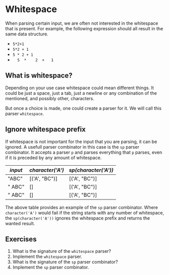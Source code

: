# Whitespace
When parsing certain input, we are often not interested in the whitespace that is present. For example, the following expression should all result in the same data structure.

* `5*2+1`
* `5*2 + 1`
* `5 * 2 + 1`
* `  5  *    2  +   1`

## What is whitespace?
Depending on your use case whitespace could mean different things. It could be just a space, just a tab, just a newline or any combination of the mentioned, and possibly other, characters.

But once a choice is made, one could create a parser for it. We will call this parser `whitespace`.

## Ignore whitespace prefix
If whitespace is not important for the input that you are parsing, it can be ignored. A usefull parser combinator in this case is the `sp` parser combinator. It accepts a parser `p` and parses everything that `p` parses, even if it is preceded by any amount of whitespace.

| *input* | *character('A')* | *sp(character('A'))* |
|---------|------------------|----------------------|
| "ABC"   | [('A', "BC")]    | [('A', "BC")]        |
| " ABC"  | []               | [('A', "BC")]        |
| "  ABC" | []               | [('A', "BC")]        |

The above table provides an example of the `sp` parser combinator. Where `character('A')` would fail if the string starts with any number of whitespace, the `sp(character('A'))` ignores the whitespace prefix and returns the wanted result.

## Exercises
1. What is the signature of the `whitespace` parser?
2. Implement the `whitespace` parser.
3. What is the signature of the `sp` parser combinator?
4. Implement the `sp` parser combinator.